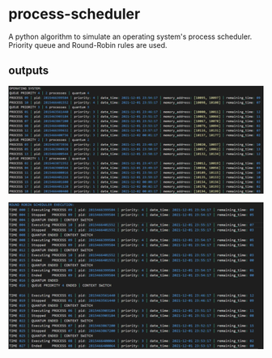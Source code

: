 # process-scheduler
A python algorithm to simulate an operating system's process scheduler. Priority queue and Round-Robin rules are used.

## outputs
![github](assets/images/pe_1.png)

![github](assets/images/pe_2.png)
